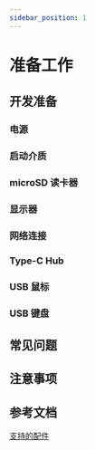 ```yaml
---
sidebar_position: 1
---
```


# 准备工作

## 开发准备

<!-- 下面不需要的设备，可以删除 -->

### 电源

### 启动介质

### microSD 读卡器

### 显示器

### 网络连接

### Type-C Hub

### USB 鼠标

### USB 键盘

## 常见问题

## 注意事项

## 参考文档

[支持的配件](../accessories)
